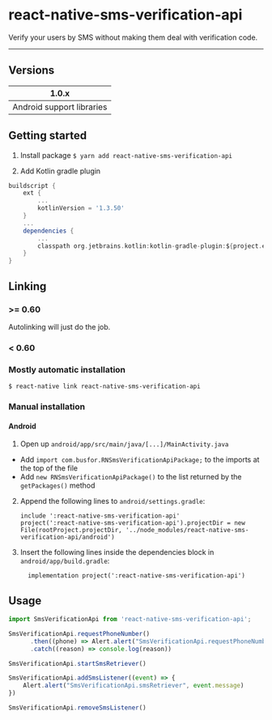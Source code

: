 # react-native-sms-verification-api
<!-- [![react-native version](https://img.shields.io/badge/react--native-0.41ee-0ba7d3.svg?style=flat-square)](https://github.com/facebook/react-native/releases/tag/v0.41.0)
![npm]()
[![npm (tag)]()]() -->

Verify your users by SMS without making them deal with verification code.


---

## Versions

| 1.0.x               			 |
| :-------------------------:| 
| Android support libraries  |


## Getting started

1. Install package
`$ yarn add react-native-sms-verification-api`

2. Add Kotlin gradle plugin
```gradle
buildscript {
	ext {
		...
		kotlinVersion = '1.3.50'
	}
	...
	dependencies {
		...
		classpath org.jetbrains.kotlin:kotlin-gradle-plugin:${project.ext.kotlinVersion}
	}
}
```

## Linking 

### >= 0.60

Autolinking will just do the job.

### < 0.60

### Mostly automatic installation

`$ react-native link react-native-sms-verification-api`

### Manual installation

#### Android

1. Open up `android/app/src/main/java/[...]/MainActivity.java`
  - Add `import com.busfor.RNSmsVerificationApiPackage;` to the imports at the top of the file
  - Add `new RNSmsVerificationApiPackage()` to the list returned by the `getPackages()` method
2. Append the following lines to `android/settings.gradle`:
  	```
  	include ':react-native-sms-verification-api'
  	project(':react-native-sms-verification-api').projectDir = new File(rootProject.projectDir, '../node_modules/react-native-sms-verification-api/android')
  	```
3. Insert the following lines inside the dependencies block in `android/app/build.gradle`:
  	```
      implementation project(':react-native-sms-verification-api')
  	```

## Usage
```javascript
import SmsVerificationApi from 'react-native-sms-verification-api';

SmsVerificationApi.requestPhoneNumber()
      .then((phone) => Alert.alert("SmsVerificationApi.requestPhoneNumber", phone))
      .catch((reason) => console.log(reason))

SmsVerificationApi.startSmsRetriever()

SmsVerificationApi.addSmsListener((event) => {
	Alert.alert("SmsVerificationApi.smsRetriever", event.message)
})

SmsVerificationApi.removeSmsListener()
```
